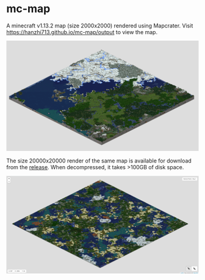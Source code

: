 # mc-map
A minecraft v1.13.2 map (size 2000x2000) rendered using Mapcrater. Visit https://hanzhi713.github.io/mc-map/output to view the map. 

![200x200map.png](200x200map.png)

The size 20000x20000 render of the same map is available for download from the [release](https://github.com/hanzhi713/mc-map/releases/tag/vfull-map). When decompressed, it takes >100GB of disk space. 

![fullmap.png](fullmap.png)
